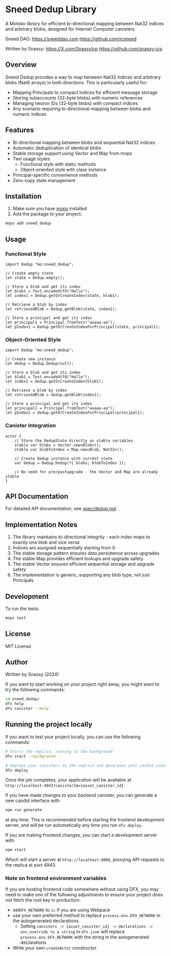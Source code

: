 # Sneed Dedup Library

A Motoko library for efficient bi-directional mapping between Nat32 indices and arbitrary blobs, designed for Internet Computer canisters.

Sneed DAO: https://sneeddao.com
https://github.com/icsneed

Written by Snassy: https://X.com/SnassyIcp
https://github.com/snassy-icp

## Overview

Sneed Dedup provides a way to map between Nat32 indices and arbitrary blobs (Nat8 arrays) in both directions. This is particularly useful for:

- Mapping Principals to compact indices for efficient message storage
- Storing subaccounts (32-byte blobs) with numeric references
- Managing neuron IDs (32-byte blobs) with compact indices
- Any scenario requiring bi-directional mapping between blobs and numeric indices

## Features

- Bi-directional mapping between blobs and sequential Nat32 indices
- Automatic deduplication of identical blobs
- Stable storage support using Vector and Map from mops
- Two usage styles:
  - Functional style with static methods
  - Object-oriented style with class instance
- Principal-specific convenience methods
- Zero-copy state management

## Installation

1. Make sure you have [mops](https://mops.one) installed
2. Add the package to your project:

```bash
mops add sneed_dedup
```

## Usage

### Functional Style

```motoko
import Dedup "mo:sneed_dedup";

// Create empty state
let state = Dedup.empty();

// Store a blob and get its index
let blob1 = Text.encodeUtf8("Hello");
let index1 = Dedup.getOrCreateIndex(state, blob1);

// Retrieve a blob by index
let retrievedBlob = Dedup.getBlob(state, index1);

// Store a principal and get its index
let principal1 = Principal.fromText("aaaaa-aa");
let pIndex1 = Dedup.getOrCreateIndexForPrincipal(state, principal1);
```

### Object-Oriented Style

```motoko
import Dedup "mo:sneed_dedup";

// Create new instance
let dedup = Dedup.Dedup(null);

// Store a blob and get its index
let blob1 = Text.encodeUtf8("Hello");
let index1 = dedup.getOrCreateIndex(blob1);

// Retrieve a blob by index
let retrievedBlob = dedup.getBlob(index1);

// Store a principal and get its index
let principal1 = Principal.fromText("aaaaa-aa");
let pIndex1 = dedup.getOrCreateIndexForPrincipal(principal1);
```

### Canister Integration

```motoko
actor {
    // Store the DedupState directly as stable variables
    stable var blobs = Vector.new<Blob>();
    stable var blobToIndex = Map.new<Blob, Nat32>();
    
    // Create Dedup instance with current state
    var dedup = Dedup.Dedup(?{ blobs; blobToIndex });

    // No need for pre/postupgrade - the Vector and Map are already stable
}
```

## API Documentation

For detailed API documentation, see [spec/dedup.md](spec/dedup.md).

## Implementation Notes

1. The library maintains bi-directional integrity - each index maps to exactly one blob and vice versa
2. Indices are assigned sequentially starting from 0
3. The stable storage pattern ensures data persistence across upgrades
4. The stable Map provides efficient lookups and upgrade safety
5. The stable Vector ensures efficient sequential storage and upgrade safety
6. The implementation is generic, supporting any blob type, not just Principals

## Development

To run the tests:

```bash
mops test
```

## License

MIT License

## Author

Written by Snassy (2024)


If you want to start working on your project right away, you might want to try the following commands:

```bash
cd sneed_dedup/
dfx help
dfx canister --help
```

## Running the project locally

If you want to test your project locally, you can use the following commands:

```bash
# Starts the replica, running in the background
dfx start --background

# Deploys your canisters to the replica and generates your candid interface
dfx deploy
```

Once the job completes, your application will be available at `http://localhost:4943?canisterId={asset_canister_id}`.

If you have made changes to your backend canister, you can generate a new candid interface with

```bash
npm run generate
```

at any time. This is recommended before starting the frontend development server, and will be run automatically any time you run `dfx deploy`.

If you are making frontend changes, you can start a development server with

```bash
npm start
```

Which will start a server at `http://localhost:8080`, proxying API requests to the replica at port 4943.

### Note on frontend environment variables

If you are hosting frontend code somewhere without using DFX, you may need to make one of the following adjustments to ensure your project does not fetch the root key in production:

- set`DFX_NETWORK` to `ic` if you are using Webpack
- use your own preferred method to replace `process.env.DFX_NETWORK` in the autogenerated declarations
  - Setting `canisters -> {asset_canister_id} -> declarations -> env_override to a string` in `dfx.json` will replace `process.env.DFX_NETWORK` with the string in the autogenerated declarations
- Write your own `createActor` constructor
